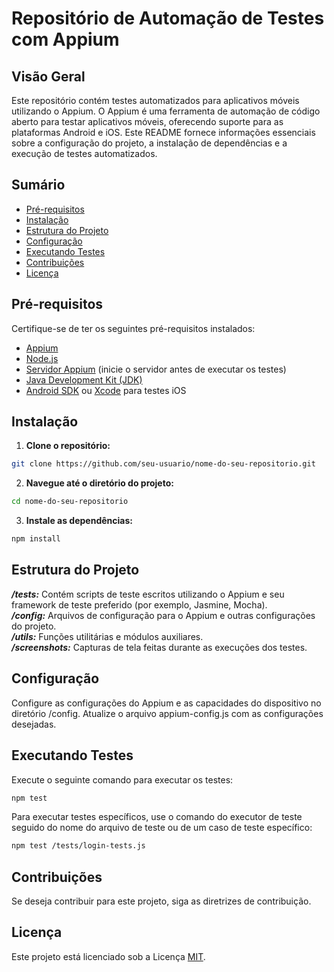 
# Repositório de Automação de Testes com Appium

## Visão Geral

Este repositório contém testes automatizados para aplicativos móveis utilizando o Appium. O Appium é uma ferramenta de automação de código aberto para testar aplicativos móveis, oferecendo suporte para as plataformas Android e iOS. Este README fornece informações essenciais sobre a configuração do projeto, a instalação de dependências e a execução de testes automatizados.

## Sumário

- [Pré-requisitos](#pré-requisitos)
- [Instalação](#instalação)
- [Estrutura do Projeto](#estrutura-do-projeto)
- [Configuração](#configuração)
- [Executando Testes](#executando-testes)
- [Contribuições](#contribuições)
- [Licença](#licença)

## Pré-requisitos

Certifique-se de ter os seguintes pré-requisitos instalados:

- [Appium](http://appium.io/docs/en/about-appium/intro/)
- [Node.js](https://nodejs.org/)
- [Servidor Appium](http://appium.io/docs/en/about-appium/intro/) (inicie o servidor antes de executar os testes)
- [Java Development Kit (JDK)](https://www.oracle.com/java/technologies/javase-downloads.html)
- [Android SDK](https://developer.android.com/studio#downloads) ou [Xcode](https://developer.apple.com/xcode/) para testes iOS

## Instalação

1. **Clone o repositório:**

```bash
git clone https://github.com/seu-usuario/nome-do-seu-repositorio.git
```
2. **Navegue até o diretório do projeto:**

```bash
cd nome-do-seu-repositorio
```
3. **Instale as dependências:**
```bash
npm install
```

## Estrutura do Projeto
***/tests:*** Contém scripts de teste escritos utilizando o Appium e seu framework de teste preferido (por exemplo, Jasmine, Mocha). \
***/config:*** Arquivos de configuração para o Appium e outras configurações do projeto. \
***/utils:*** Funções utilitárias e módulos auxiliares. \
***/screenshots:*** Capturas de tela feitas durante as execuções dos testes.

## Configuração
Configure as configurações do Appium e as capacidades do dispositivo no diretório /config. Atualize o arquivo appium-config.js com as configurações desejadas.

## Executando Testes
Execute o seguinte comando para executar os testes:
```bash
npm test
```
Para executar testes específicos, use o comando do executor de teste seguido do nome do arquivo de teste ou de um caso de teste específico:
```bash
npm test /tests/login-tests.js
```
## Contribuições
Se deseja contribuir para este projeto, siga as diretrizes de contribuição.

## Licença
Este projeto está licenciado sob a Licença [MIT](https://choosealicense.com/licenses/mit/).
